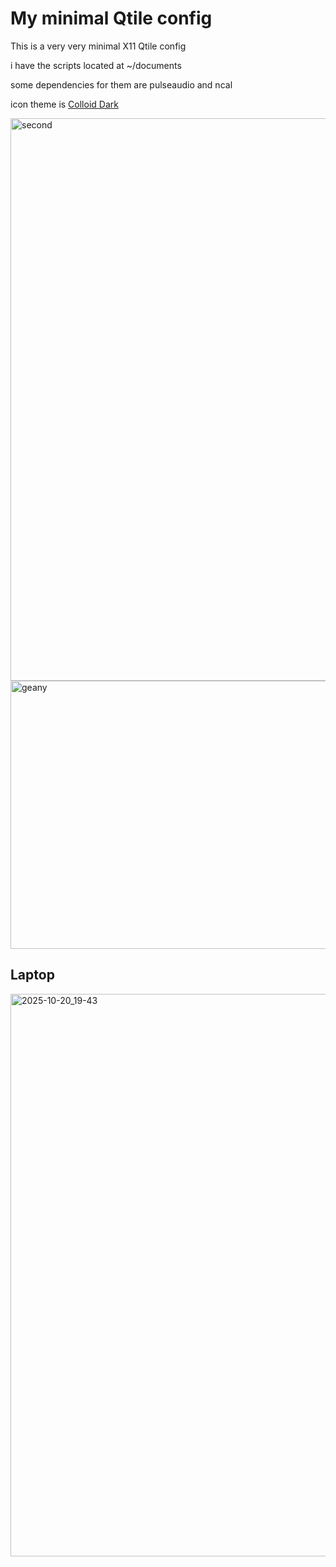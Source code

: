 # My minimal Qtile config

This is a very very minimal X11 Qtile config

i have the scripts located at ~/documents

some dependencies for them are pulseaudio and ncal

icon theme is [Colloid Dark](https://github.com/vinceliuice/Colloid-gtk-theme)

<img width="1600" height="900" alt="second" src="https://github.com/user-attachments/assets/78c98a9f-6849-45cf-9b79-9b0c8a3e3b18" />

<img width="794" height="429" alt="geany" src="https://github.com/user-attachments/assets/deb74bc7-d873-406d-8bbe-93c22be368cb" />

## Laptop
<img width="1600" height="900" alt="2025-10-20_19-43" src="https://github.com/user-attachments/assets/dec66f6a-c334-4741-a7a3-34ead7484e4e" />

